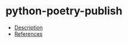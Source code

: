 # python-poetry-publish

- [Description](https://github.com/bakdata/ci-templates/tree/feat/doc/docs/descriptions/actions/python-poetry-publish)
- [References](https://github.com/bakdata/ci-templates/tree/feat/doc/docs/references/actions/python-poetry-publish)
